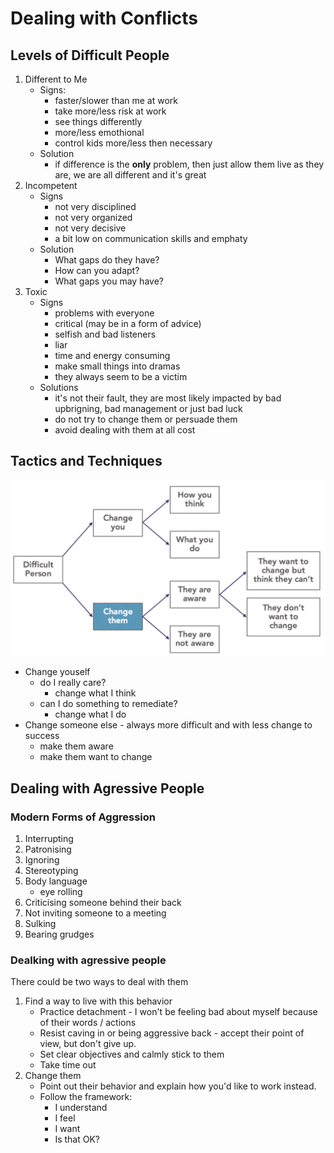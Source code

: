 # Dealing with Conflicts

## Levels of Difficult People
1. Different to Me
    * Signs:
        * faster/slower than me at work
        * take more/less risk at work
        * see things differently
        * more/less emothional
        * control kids more/less then necessary
    * Solution
        * if difference is the **only** problem, then just allow them live as they are, we are all different and it's great
1. Incompetent
    * Signs
        * not very disciplined
        * not very organized
        * not very decisive
        * a bit low on communication skills and emphaty
    * Solution
        * What gaps do they have?
        * How can you adapt?
        * What gaps you may have?
1. Toxic
    * Signs
        * problems with everyone
        * critical (may be in a form of advice)
        * selfish and bad listeners
        * liar
        * time and energy consuming
        * make small things into dramas
        * they always seem to be a victim
    * Solutions
        * it's not their fault, they are most likely impacted by bad upbrigning, bad management or just bad luck
        * do not try to change them or persuade them
        * avoid dealing with them at all cost

## Tactics and Techniques
![Difficult People](./img/difficult-people-techniques.png)

* Change youself
    * do I really care?
        * change what I think
    * can I do something to remediate?
        * change what I do
* Change someone else - always more difficult and with less change to success
    * make them aware
    * make them want to change

## Dealing with Agressive People

### Modern Forms of Aggression
1. Interrupting
1. Patronising
1. Ignoring
1. Stereotyping
1. Body language
    * eye rolling
1. Criticising someone behind their back
1. Not inviting someone to a meeting
1. Sulking
1. Bearing grudges

### Dealking with agressive people
There could be two ways to deal with them
1. Find a way to live with this behavior
    * Practice detachment - I won't be feeling bad about myself because of their words / actions
    * Resist caving in or being aggressive back - accept their point of view, but don't give up.
    * Set clear objectives and calmly stick to them
    * Take time out
2. Change them
    * Point out their behavior and explain how you'd like to work instead.
    * Follow the framework:
        * I understand
        * I feel
        * I want
        * Is that OK?
